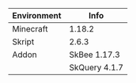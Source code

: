 | Environment | Info |
| --- | --- |
| Minecraft | 1.18.2 |
| Skript | 2.6.3 |
| Addon | SkBee 1.17.3 |
| | SkQuery 4.1.7 |
